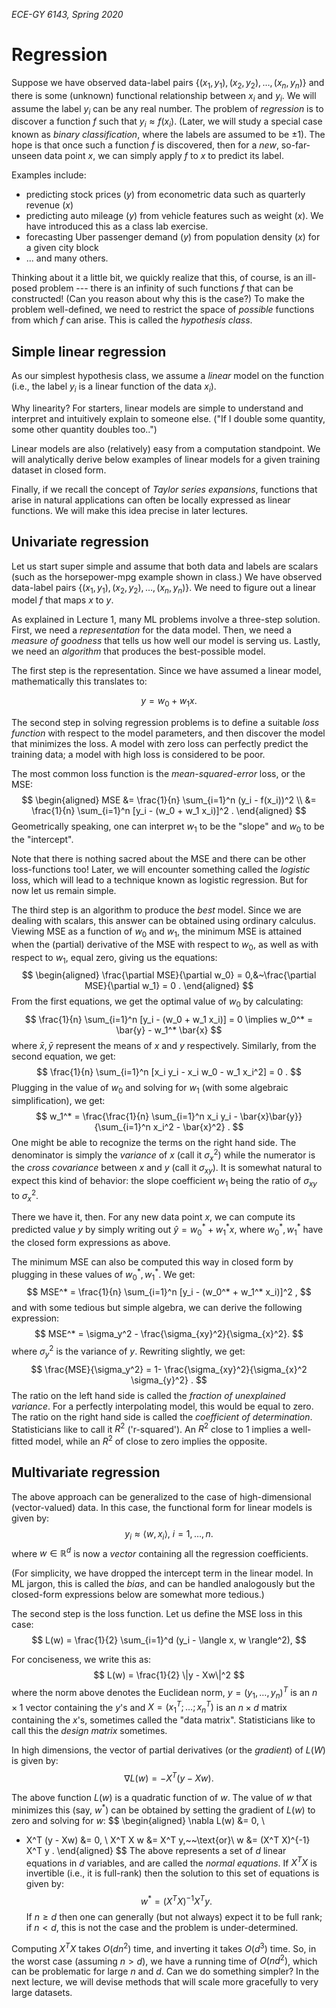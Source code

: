 _ECE-GY 6143, Spring 2020_

# Regression

Suppose we have observed data-label pairs $\{(x_1,y_1),(x_2,y_2),\ldots,(x_n,y_n)\}$ and there is some (unknown) functional relationship between $x_i$ and $y_i$. We will assume the label $y_i$ can be any real number. The problem of *regression* is to discover a function $f$ such that $y_i \approx f(x_i)$. (Later, we will study a special case known as *binary classification*, where the labels are assumed to be $\pm 1$). The hope is that once such a function $f$ is discovered, then for a *new*, so-far-unseen data point $x$, we can simply apply $f$ to $x$ to predict its label.

Examples include:

* predicting stock prices ($y$) from econometric data such as quarterly revenue ($x$)
* predicting auto mileage ($y$) from vehicle features such as weight ($x$). We have introduced this as a class lab exercise.
* forecasting Uber passenger demand ($y$) from population density ($x$) for a given city block
* ... and many others.

Thinking about it a little bit, we quickly realize that this, of course, is an ill-posed problem --- there is an infinity of such functions $f$ that can be constructed! (Can you reason about why this is the case?) To make the problem well-defined, we need to restrict the space of *possible* functions from which $f$ can arise. This is called the *hypothesis class*.

## Simple linear regression

As our simplest hypothesis class, we assume a *linear* model on the function (i.e., the label $y_i$ is a linear function of the data $x_i$).

Why linearity? For starters, linear models are simple to understand and interpret and intuitively explain to someone else. ("If I double some quantity, some other quantity doubles too..")

Linear models are also (relatively) easy from a computation standpoint. We will analytically derive below examples of linear models for a given training dataset in closed form.

Finally, if we recall the concept of *Taylor series expansions*, functions that arise in natural applications can often be locally expressed as linear functions. We will make this idea precise in later lectures.

## Univariate regression

Let us start super simple and assume that both data and labels are scalars (such as the horsepower-mpg example shown in class.)  We have observed data-label pairs $\{(x_1,y_1),(x_2,y_2),\ldots,(x_n,y_n)\}$. We need to figure out a linear model $f$ that maps $x$ to $y$.

As explained in Lecture 1, many ML problems involve a three-step solution. First, we need a *representation* for the data model. Then, we need a *measure of goodness* that tells us how well our model is serving us. Lastly, we need an *algorithm* that produces the best-possible model.

The first step is the representation. Since we have assumed a linear model, mathematically this translates to:

$$
y = w_0 + w_1 x .
$$

The second step in solving regression problems is to define a suitable *loss function* with respect to the model parameters, and then discover the model that minimizes the loss. A model with zero loss can perfectly predict the training data; a model with high loss is considered to be poor.

The most common loss function is the *mean-squared-error* loss, or the MSE:
$$
\begin{aligned}
MSE &= \frac{1}{n} \sum_{i=1}^n (y_i - f(x_i))^2 \\
&= \frac{1}{n} \sum_{i=1}^n [y_i - (w_0 + w_1 x_i)]^2 .
\end{aligned}
$$
Geometrically speaking, one can interpret $w_1$ to be the "slope" and $w_0$ to be the "intercept".


Note that there is nothing sacred about the MSE and there can be other loss-functions too! Later, we will encounter something called the *logistic* loss, which will lead to a technique known as logistic regression. But for now let us remain simple.

The third step is an algorithm to produce the *best* model. Since we are dealing with scalars, this answer can be obtained using ordinary calculus. Viewing MSE as a function of $w_0$ and $w_1$, the minimum MSE is attained when the (partial) derivative of the MSE with respect to $w_0$, as well as with respect to $w_1$, equal zero, giving us the equations:
$$
\begin{aligned}
\frac{\partial MSE}{\partial w_0} = 0,&~\frac{\partial MSE}{\partial w_1} = 0 .
\end{aligned}
$$
From the first equations, we get the optimal value of $w_0$ by calculating:
$$
\frac{1}{n} \sum_{i=1}^n [y_i - (w_0 + w_1 x_i)] = 0 \implies w_0^* = \bar{y} - w_1^* \bar{x}
$$
where $\bar{x}, \bar{y}$ represent the means of $x$ and $y$ respectively. Similarly, from the second equation, we get:
$$
\frac{1}{n} \sum_{i=1}^n [x_i y_i - x_i w_0 - w_1 x_i^2] = 0 .
$$
Plugging in the value of $w_0$ and solving for $w_1$ (with some algebraic simplification), we get:
$$
w_1^* = \frac{\frac{1}{n} \sum_{i=1}^n x_i y_i - \bar{x}\bar{y}}{\sum_{i=1}^n x_i^2 - \bar{x}^2} .
$$
One might be able to recognize the terms on the right hand side. The denominator is simply the *variance* of $x$ (call it $\sigma_x^2$) while the numerator is the *cross covariance* between $x$ and $y$ (call it $\sigma_{xy}$). It is somewhat natural to expect this kind of behavior: the slope coefficient $w_1$ being the ratio of $\sigma_{xy}$ to $\sigma_x^2$.

There we have it, then. For any new data point $x$, we can compute its predicted value $y$ by simply writing out $\hat{y} = w_0^* + w_1^* x$, where $w_0^*, w_1^*$ have the closed form expressions as above.

The minimum MSE can also be computed this way in closed form by plugging in these values of $w_0^*, w_1^*$. We get:
$$
MSE^* = \frac{1}{n} \sum_{i=1}^n [y_i - (w_0^* + w_1^* x_i)]^2 ,
$$
and with some tedious but simple algebra, we can derive the following expression:
$$
MSE^* = \sigma_y^2 - \frac{\sigma_{xy}^2}{\sigma_{x}^2}.
$$
where $\sigma_y^2$ is the variance of $y$. Rewriting slightly, we get:
$$
\frac{MSE}{\sigma_y^2} =  1- \frac{\sigma_{xy}^2}{\sigma_{x}^2 \sigma_{y}^2} .
$$
The ratio on the left hand side is called the *fraction of unexplained variance*. For a perfectly interpolating model, this would be equal to zero. The ratio on the right hand side is called the *coefficient of determination*. Statisticians like to call it $R^2$ ('r-squared'). An $R^2$ close to 1 implies a well-fitted model, while an $R^2$ of close to zero implies the opposite.

## Multivariate regression

The above approach can be generalized to the case of high-dimensional (vector-valued) data. In this case, the functional form for linear models is given by:
$$
y_i \approx \langle w, x_i \rangle,~i=1,\ldots,n.
$$
where $w \in \mathbb{R}^d$ is now a *vector* containing all the regression coefficients.

(For simplicity, we have dropped the intercept term in the linear model. In ML jargon, this is called the *bias*, and can be handled analogously but the closed-form expressions below are somewhat more tedious.)

The second step is the loss function. Let us define the MSE loss in this case:
$$
L(w) = \frac{1}{2} \sum_{i=1}^d (y_i - \langle x, w \rangle^2),
$$

For conciseness, we write this as:
$$
L(w) = \frac{1}{2} \|y - Xw\|^2
$$
where the norm above denotes the Euclidean norm, $y = (y_1,\ldots,y_n)^T$
is an $n \times 1$ vector containing the $y$'s and $X = (x_1^T; \ldots; x_n^T)$
is an $n \times d$ matrix containing the $x$'s, sometimes called the "data matrix". Statisticians like to call this the *design matrix* sometimes.

In high dimensions, the vector of partial derivatives (or the *gradient*) of $L(W)$ is given by:
$$
\nabla L(w) = - X^T (y - Xw) .
$$

The above function $L(w)$ is a quadratic function of $w$. The value of $w$ that minimizes this (say, $w^*$) can be obtained by setting the gradient of $L(w)$ to zero and solving for $w$:
$$
\begin{aligned}
\nabla L(w) &= 0, \\
- X^T (y - Xw) &= 0, \\
X^T X w &= X^T y,~~\text{or}\\
w &= (X^T X)^{-1} X^T y .
\end{aligned}
$$
The above represents a set of $d$ linear equations in $d$ variables, and are called the *normal equations*. If $X^T X$ is invertible (i.e., it is full-rank) then the solution to this set of equations is given by:
$$
w^* = \left(X^T X \right)^{-1} X^T y.
$$
If $n \geq d$ then one can generally (but not always) expect it to be full rank; if $n < d$, this is not the case and the problem is under-determined.

Computing $X^T X$ takes $O(dn^2)$ time, and inverting it takes $O(d^3)$ time. So, in the worst case (assuming $n > d$), we have a running time of $O(nd^2)$, which can be problematic for large $n$ and $d$. Can we do something simpler? In the next lecture, we will devise methods that will scale more gracefully to very large datasets.
